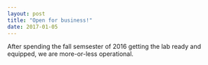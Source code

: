 ```yaml
---
layout: post
title: "Open for business!"
date: 2017-01-05
---
```


After spending the fall semsester of 2016 getting the lab ready and equipped, we are more-or-less operational.
